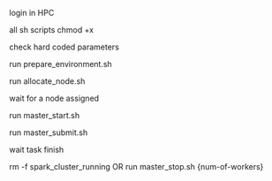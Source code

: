 login in HPC

all sh scripts chmod +x

check hard coded parameters

run prepare_environment.sh

run allocate_node.sh

wait for a node assigned

run master_start.sh

run master_submit.sh

wait task finish

rm -f spark_cluster_running
OR
run master_stop.sh {num-of-workers}

